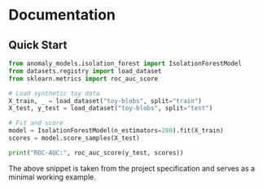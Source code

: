 # Documentation

## Quick Start

```python
from anomaly_models.isolation_forest import IsolationForestModel
from datasets.registry import load_dataset
from sklearn.metrics import roc_auc_score

# Load synthetic toy data
X_train, _ = load_dataset("toy-blobs", split="train")
X_test, y_test = load_dataset("toy-blobs", split="test")

# Fit and score
model = IsolationForestModel(n_estimators=200).fit(X_train)
scores = model.score_samples(X_test)

print("ROC-AUC:", roc_auc_score(y_test, scores))
```

The above snippet is taken from the project specification and serves as a
minimal working example.
